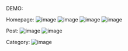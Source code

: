 DEMO:

Homepage:
![image](https://github.com/user-attachments/assets/f07144a5-736d-4d4c-bb15-fc21a7b2dccd)
![image](https://github.com/user-attachments/assets/aaa02b1b-ed32-4ebc-bb64-9191618700f5)
![image](https://github.com/user-attachments/assets/f61f4c1b-45be-4ec9-9eb7-1da574694b83)
![image](https://github.com/user-attachments/assets/2580996d-c824-4983-aa01-a1ad4e24e00f)

Post:
![image](https://github.com/user-attachments/assets/496a96de-bb26-4ee4-a2fa-9daad6dd4acb)
![image](https://github.com/user-attachments/assets/8be0d35b-07a9-4ec3-a662-2fc4c1b903e7)

Category:
![image](https://github.com/user-attachments/assets/7058cd05-be7d-4efe-93c3-cecd2862387f)


